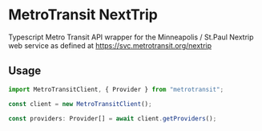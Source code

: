 # MetroTransit NextTrip

Typescript Metro Transit API wrapper for the Minneapolis / St.Paul Nextrip web service as defined at https://svc.metrotransit.org/nextrip

## Usage

```javascript
import MetroTransitClient, { Provider } from "metrotransit";

const client = new MetroTransitClient();

const providers: Provider[] = await client.getProviders();
```